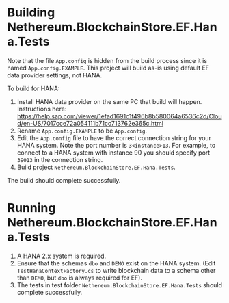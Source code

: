 ﻿# Building Nethereum.BlockchainStore.EF.Hana.Tests

Note that the file `App.config` is hidden from the build process since it is named `App.config.EXAMPLE`. 
This project will build as-is using default EF data provider settings, not HANA.

To build for HANA:

1. Install HANA data provider on the same PC that build will happen. Instructions here: https://help.sap.com/viewer/1efad1691c1f496b8b580064a6536c2d/Cloud/en-US/7017cce72a054111b71cc713762e365c.html
2. Rename  `App.config.EXAMPLE` to be `App.config`.
3. Edit the `App.config` file to have the correct connection string for your HANA system. Note the port number is `3<instance>13`. For example, to connect to a HANA system with instance 90 you should specify port `39013` in the connection string.
4. Build project `Nethereum.BlockchainStore.EF.Hana.Tests`.

The build should complete successfully.


# Running Nethereum.BlockchainStore.EF.Hana.Tests

1. A HANA 2.x system is required.
2. Ensure that the schemas `dbo` and `DEMO` exist on the HANA system. (Edit `TestHanaContextFactory.cs` to write blockchain data to a schema other than `DEMO`, but `dbo` is always required for EF).
3. The tests in test folder `Nethereum.BlockchainStore.EF.Hana.Tests` should complete successfully.



